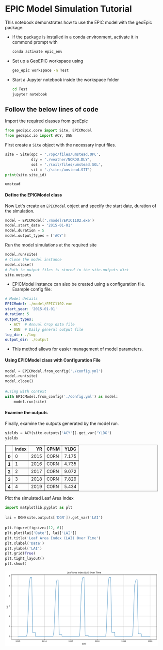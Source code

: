 # EPIC Model Simulation Tutorial

This notebook demonstrates how to use the EPIC model with the geoEpic package.

- If the package is installed in a conda environment, activate it in commond prompt with
    ```bash
    conda activate epic_env
    ```
- Set up a GeoEPIC workspace using
    ```bash
    geo_epic workspace -n Test
    ```
- Start a Jupyter notebook inside the workspace folder
    ```bash
    cd Test
    jupyter notebook
    ```
## Follow the below lines of code

Import the required classes from geoEpic

```python
from geoEpic.core import Site, EPICModel
from geoEpic.io import ACY, DGN
```

First create a `Site` object with the necessary input files. 


```python
site = Site(opc = './opc/files/umstead.OPC',
            dly = './weather/NCRDU.DLY',
            sol = './soil/files/umstead.SOL',
            sit = './sites/umstead.SIT')
print(site.site_id)
```

    umstead
    

#### Define the EPICModel class
Now Let's create an `EPICModel` object and specify the start date, duration of the simulation.


```python
model = EPICModel('./model/EPIC1102.exe')
model.start_date = '2015-01-01'
model.duration = 5
model.output_types = ['ACY']
```

Run the model simulations at the required site

```python
model.run(site)
# Close the model instance
model.close()
# Path to output files is stored in the site.outputs dict
site.outputs
```

- EPICModel instance can also be created using a configuration file. 
Example config file:
```yaml
# Model details
EPICModel: ./model/EPIC1102.exe
start_year: '2015-01-01'
duration: 5
output_types:
  - ACY  # Annual Crop data file
  - DGN  # Daily general output file
log_dir: ./log
output_dir: ./output
```
- This method allows for easier management of model parameters.

#### Using EPICModel class with Configuration File

```python
model = EPICModel.from_config('./config.yml')
model.run(site)
model.close()

#using with context
with EPICModel.from_config('./config.yml') as model:
    model.run(site)
```

#### Examine the outputs
Finally, examine the outputs generated by the model run.


```python
yields = ACY(site.outputs['ACY']).get_var('YLDG')
yields
```


<div>
<style scoped>
    .dataframe tbody tr th:only-of-type {
        vertical-align: middle;
    }

    .dataframe tbody tr th {
        vertical-align: top;
    }

    .dataframe thead th {
        text-align: right;
    }
</style>
<table border="1" class="dataframe">
  <thead>
    <tr style="text-align: right;">
      <th></th>
      <th>index</th>
      <th>YR</th>
      <th>CPNM</th>
      <th>YLDG</th>
    </tr>
  </thead>
  <tbody>
    <tr>
      <th>0</th>
      <td>0</td>
      <td>2015</td>
      <td>CORN</td>
      <td>7.175</td>
    </tr>
    <tr>
      <th>1</th>
      <td>1</td>
      <td>2016</td>
      <td>CORN</td>
      <td>4.735</td>
    </tr>
    <tr>
      <th>2</th>
      <td>2</td>
      <td>2017</td>
      <td>CORN</td>
      <td>9.072</td>
    </tr>
    <tr>
      <th>3</th>
      <td>3</td>
      <td>2018</td>
      <td>CORN</td>
      <td>7.829</td>
    </tr>
    <tr>
      <th>4</th>
      <td>4</td>
      <td>2019</td>
      <td>CORN</td>
      <td>5.434</td>
    </tr>
  </tbody>
</table>
</div>



Plot the simulated Leaf Area Index


```python
import matplotlib.pyplot as plt

lai = DGN(site.outputs['DGN']).get_var('LAI')

plt.figure(figsize=(12, 6))
plt.plot(lai['Date'], lai['LAI'])
plt.title('Leaf Area Index (LAI) Over Time')
plt.xlabel('Date')
plt.ylabel('LAI')
plt.grid(True)
plt.tight_layout()
plt.show()

```


    
![png](output_18_0.png)
    

